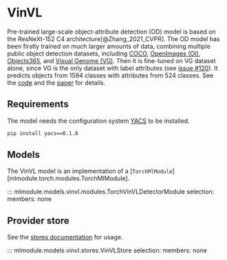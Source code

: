 # VinVL

Pre-trained large-scale object-attribute detection (OD) model is based on the ResNeXt-152 C4 architecture[@Zhang_2021_CVPR].
The OD model has been firstly trained on much larger amounts of data, combining multiple public object detection datasets, including [COCO](https://cocodataset.org/#home), [OpenImages (OI)](https://storage.googleapis.com/openimages/web/index.html), [Objects365](https://www.objects365.org/overview.html), and [Visual Genome (VG)](https://visualgenome.org/). Then it is fine-tuned on VG dataset alone, since VG is the only dataset with label attributes (see [issue #120](https://github.com/microsoft/Oscar/issues/120#issuecomment-898781183)). It predicts objects from 1594 classes with attributes from 524 classes.
See the [code](https://github.com/pzzhang/VinVL) and the [paper](https://arxiv.org/pdf/2101.00529.pdf) for details.


## Requirements

The model needs the configuration system [YACS](https://github.com/rbgirshick/yacs) to be installed.

```bash
pip install yacs==0.1.8
```

## Models

The VinVL model is an implementation of a [`TorchMlModule`][mlmodule.torch.modules.TorchMlModule].

::: mlmodule.models.vinvl.modules.TorchVinVLDetectorModule
    selection:
        members: none

## Provider store

See the [stores documentation](../references/stores.md) for usage.

::: mlmodule.models.vinvl.stores.VinVLStore
    selection:
        members: none
